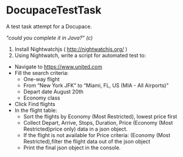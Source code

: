 # DocupaceTestTask
A test task attempt for a Docupace.

_"could you complete it in Java?" (c)_

1. Install Nightwatchjs ( http://nightwatchjs.org/ )
2. Using Nightwatch, write a script for automated test to:
  + Navigate to https://www.united.com
  + Fill the search criteria:
    - One-way flight
    - From “New York JFK” to “Miami, FL, US (MIA - All Airports)”
    - Depart date August 20th
    - Economy class
  + Click Find flights
  + In the flight table:
    - Sort the flights by Economy (Most Restricted), lowest price first
    - Collect Depart, Arrive, Stops, Duration, Price (Economy (Most Restricted)price only) data in a json object.
    - If the flight is not available for Price criteria: (Economy (Most Restricted),filter the flight data out of the json object
    - Print the final json object in the console.
